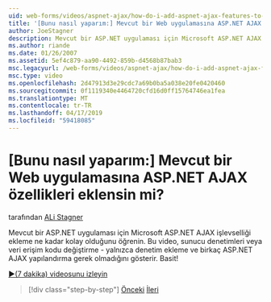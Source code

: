 ```yaml
---
uid: web-forms/videos/aspnet-ajax/how-do-i-add-aspnet-ajax-features-to-an-existing-web-application
title: '[Bunu nasıl yaparım:] Mevcut bir Web uygulamasına ASP.NET AJAX özellikleri eklensin mi? | Microsoft Docs'
author: JoeStagner
description: Mevcut bir ASP.NET uygulaması için Microsoft ASP.NET AJAX işlevselliği ekleme ne kadar kolay olduğunu öğrenin. Bu video, hizmet değiştirmenize gerek olmadığını gösterir...
ms.author: riande
ms.date: 01/26/2007
ms.assetid: 5ef4c879-aa90-4492-859b-d4568b87bab3
msc.legacyurl: /web-forms/videos/aspnet-ajax/how-do-i-add-aspnet-ajax-features-to-an-existing-web-application
msc.type: video
ms.openlocfilehash: 2d47913d3e29cdc7a69b0ba5a038e20fe0420460
ms.sourcegitcommit: 0f1119340e4464720cfd16d0ff15764746ea1fea
ms.translationtype: MT
ms.contentlocale: tr-TR
ms.lasthandoff: 04/17/2019
ms.locfileid: "59418085"
---
```

# <a name="how-do-i-add-aspnet-ajax-features-to-an-existing-web-application"></a>[Bunu nasıl yaparım:] Mevcut bir Web uygulamasına ASP.NET AJAX özellikleri eklensin mi?

tarafından [ALi Stagner](https://github.com/JoeStagner)

Mevcut bir ASP.NET uygulaması için Microsoft ASP.NET AJAX işlevselliği ekleme ne kadar kolay olduğunu öğrenin. Bu video, sunucu denetimleri veya veri erişim kodu değiştirme - yalnızca denetim ekleme ve birkaç ASP.NET AJAX yapılandırma gerek olmadığını gösterir. Basit!

[&#9654;(7 dakika) videosunu izleyin](https://channel9.msdn.com/Blogs/ASP-NET-Site-Videos/how-do-i-add-aspnet-ajax-features-to-an-existing-web-application)

> [!div class="step-by-step"]
> [Önceki](how-do-i-make-client-side-network-callbacks-with-aspnet-ajax.md)
> [İleri](how-do-i-aspnet-ajax-enable-an-existing-web-service.md)

